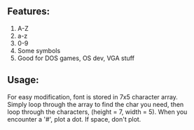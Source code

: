 ## Features:
1. A-Z
2. a-z
3. 0-9
4. Some symbols
5. Good for DOS games, OS dev, VGA stuff

## Usage:
For easy modification, font is stored in 7x5 character array.  
Simply loop through the array to find the char you need, then  
loop through the characters, (height = 7, width = 5). When you  
encounter a '#', plot a dot. If space, don't plot.
